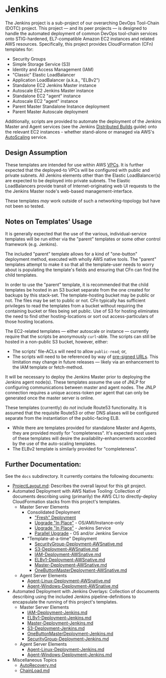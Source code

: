 # Jenkins

The Jenkins project is a sub-project of our overarching DevOps Tool-Chain (DOTC) project. This project &mdash; and its peer projects &mdash; is designed to handle the automated deployment of common DevOps tool-chain services onto STIG-hardened, EL7-compatible Amazon EC2 instances and related AWS resources. Specifically, this project provides CloudFormation (CFn) templates for:

* Security Groups
* Simple Storage Service (S3)
* Identity and Access Management (IAM)
* "Classic" Elastic LoadBalancer
* Application LoadBalancer (a.k.a., "ELBv2")
* Standalone EC2 Jenkins Master instance
* Autoscale EC2 Jenkins Master instance
* Standalone EC2 "agent" instance
* Autoscale EC2 "agent" instance
* Parent Master Standalone Instance deployment
* Parent Master Autoscale deployment

Additionally, scripts are provided to automate the deployment of the Jenkins Master and Agent services (see the Jenkins [Distributed Builds](https://wiki.jenkins.io/display/JENKINS/Distributed+builds) guide) onto the relevant EC2 instances - whether stand-alone or managed via AWS's [AutoScaling](https://aws.amazon.com/autoscaling/) service.

## Design Assumption

These templates are intended for use within AWS [VPCs](https://aws.amazon.com/vpc/). It is further expected that the deployed-to VPCs will be configured with public and private subnets. All Jenkins elements other than the Elastic LoadBalancer(s) are expected to be deployed into private subnets. The Elastic LoadBalancers provide transit of Internet-originating web UI requests to the the Jenkins Master node's web-based management-interface.

These templates _may_ work outside of such a networking-topology but have not been so tested.

## Notes on Templates' Usage

It is generally expected that the use of the various, individual-service templates will be run either via the "parent" templates or some other control framework (e.g. Jenkins).

The included "parent" template allows for a kind of "one-button" deployment method, executed with wholly AWS native tools. The "parent" templates attempt to make it so that all the template-user needs to worry about is populating the template's fields and ensuring that CFn can find the child templates.

In order to use the "parent" template, it is recommended that the child templates be hosted in an S3 bucket separate from the one created for backups by this stack-set. The template-hosting bucket may be public or not. The files may be set to public or not. CFn typically has sufficient privileges to read the templates from a bucket without requiring the containing bucket or files being set public. Use of S3 for hosting eliminates the need to find other hosting-locations or sort out access-particulars of those hosting locations.

The EC2-related templates &mdash; either autoscale or instance &mdash; currently require that the scripts be anonymously `curl`-able. The scripts can still be hosted in a non-public S3 bucket, however, either:
* The scripts' file-ACLs will need to allow `public-read`; or,
* The scripts will need to be referenced by way of [pre-signed URLs](https://docs.aws.amazon.com/AmazonS3/latest/dev/ShareObjectPreSignedURL.html).
This limitation may change in future releases &mdash; likely via an enhancement to the IAM template or fetch-method.

It will be necessary to deploy the Jenkins Master prior to deploying the Jenkins agent node(s). These templates assume the use of JNLP for configuring communications between master and agent nodes. The JNLP connection requires a unique access-token per agent that can only be generated once the master server is online.

These templates (currently) do _not_ include Route53 functionality. It is assumed that the requisite Route53 or other DNS aliases will be configured separate from the instantiation of the public-facing ELB.

* While there are templates provided for standalone Master and Agents, they are provided mostly for "completeness". It's expected most users of these templates will desire the availability-enhancements accorded by the use of the auto-scaling templates.
* The ELBv2 template is similarly provided for "completeness".

## Further Documentation:

See the `docs` subdirectory. It currently contains the following documents:

* [ProjectLayout.md](docs/ProjectLayout.md): Describes the overall layout for this git project.
* Automated Deployment with AWS Native Tooling: Collection of documents describing using (primarily) the AWS CLI to directly-deploy CloudFormation stacks from this project's templates.
    * Master Server Elements
        * Consolidated Deployment
            * ["Fresh" Deployment](docs/Deployment-Fresh.md)
            * [Upgrade "In Place"](docs/Deployment-Upgrade_InPlace-OS.md) - OS/AMI/Instance-only
            * [Upgrade "In Place"](docs/Deployment-Upgrade_InPlace-Service.md) - Jenkins Service
            * [Parallel Upgrade](docs/Deployment-Upgrade_Parallel.md) - OS and/or Jenkins Service
        * "Template-at-a-time" Deployment
            * [SecurityGroup-Deployment-AWSnative.md](docs/SecurityGroup-Deployment-AWSnative.md)
            * [S3-Deployment-AWSnative.md](docs/S3-Deployment-AWSnative.md)
            * [IAM-Deployment-AWSnative.md](docs/IAM-Deployment-AWSnative.md)
            * [ELBv1-Deployment-AWSnative.md](docs/ELBv1-Deployment-AWSnative.md)
            * [Master-Deployment-AWSnative.md](docs/Master-Deployment-AWSnative.md)
            * [OneButtonMasterDeployment-AWSnative.md](docs/OneButtonMasterDeployment-AWSnative.md)
    * Agent Server Elements
        * [Agent-Linux-Deployment-AWSnative.md](docs/Agent-Linux-Deployment-AWSnative.md)
        * [Agent-Windows-Deployment-AWSnative.md](docs/Agent-Windows-Deployment-AWSnative.md)
* Automated Deployment with Jenkins Overlays: Collection of documents describing using the included Jenkins pipeline-definitions to encapsulate the running of this project's templates.
    * Master Server Elements
        * [IAM-Deployment-Jenkins.md](docs/IAM-Deployment-Jenkins.md)
        * [ELBv1-Deployment-Jenkins.md](docs/ELBv1-Deployment-Jenkins.md)
        * [Master-Deployment-Jenkins.md](docs/Master-Deployment-Jenkins.md)
        * [S3-Deployment-Jenkins.md](docs/S3-Deployment-Jenkins.md)
        * [OneButtonMasterDeployment-Jenkins.md](docs/OneButtonMasterDeployment-Jenkins.md)
        * [SecurityGroup-Deployment-Jenkins.md](docs/SecurityGroup-Deployment-Jenkins.md)
    * Agent Server Elements
        * [Agent-Linux-Deployment-Jenkins.md](docs/Agent-Linux-Deployment-Jenkins.md)
        * [Agent-Windows-Deployment-Jenkins.md](docs/Agent-Windows-Deployment-Jenkins.md)
* Miscellaneous Topics
    * [AutoRecovery.md](docs/AutoRecovery.md)
    * [ChainLoad.md](docs/ChainLoad.md)
